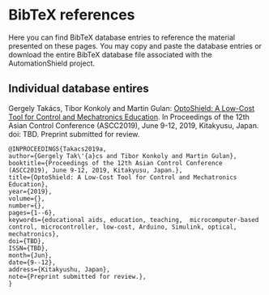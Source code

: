 # BibTeX references

Here you can find BibTeX database entries to reference the material presented on these pages. You may copy and paste the database entries or download the entire BibTeX database file associated with the AutomationShield project.

## Individual database entires

Gergely Takács, Tibor Konkoly and Martin Gulan: [OptoShield: A Low-Cost Tool for Control and Mechatronics Education](https://github.com/gergelytakacs/AutomationShield/wiki/pdf/Takacs2019a.pdf). In Proceedings of the 12th Asian Control Conference (ASCC2019), June 9-12, 2019, Kitakyusu, Japan. doi: TBD. Preprint submitted for review.

```
@INPROCEEDINGS{Takacs2019a,
author={Gergely Tak\'{a}cs and Tibor Konkoly and Martin Gulan},
booktitle={Proceedings of the 12th Asian Control Conference (ASCC2019), June 9-12, 2019, Kitakyusu, Japan.},
title={OptoShield: A Low-Cost Tool for Control and Mechatronics Education},
year={2019},
volume={},
number={},
pages={1--6},
keywords={educational aids, education, teaching,  microcomputer-based control, microcontroller, low-cost, Arduino, Simulink, optical, mechatronics},
doi={TBD},
ISSN={TBD},
month={Jun},
date={9--12},
address={Kitakyushu, Japan},
note={Preprint submitted for review.},
}
```
